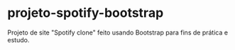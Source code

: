 # projeto-spotify-bootstrap
Projeto de site "Spotify clone" feito usando Bootstrap para fins de prática e estudo.
